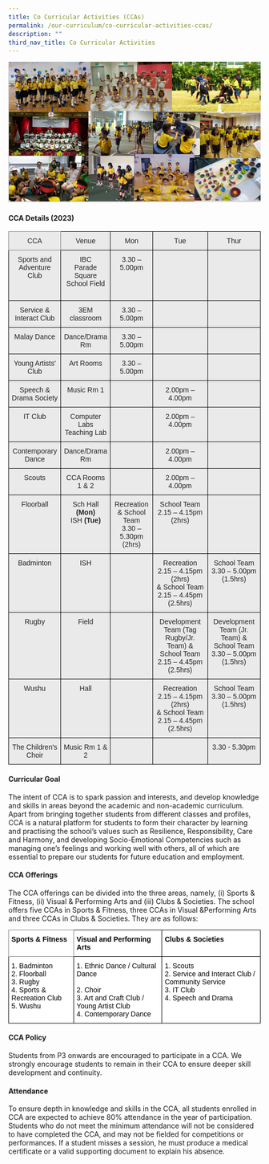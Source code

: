 ```yaml
---
title: Co Curricular Activities (CCAs)
permalink: /our-curriculum/co-curricular-activities-ccas/
description: ""
third_nav_title: Co Curricular Activities
---
```

![Co-Curricular Activities (CCAs)](/images/cca2020.png)

#### CCA Details (2023)

<style type="text/css">
.tg  {border-collapse:collapse;border-spacing:0;}
.tg td{border-color:black;border-style:solid;border-width:1px;font-family:Arial, sans-serif;font-size:14px;
  overflow:hidden;padding:10px 5px;word-break:normal;}
.tg th{border-color:black;border-style:solid;border-width:1px;font-family:Arial, sans-serif;font-size:14px;
  font-weight:normal;overflow:hidden;padding:10px 5px;word-break:normal;}
.tg .tg-ii8k{background-color:#EAEAEA;color:#222;text-align:center;vertical-align:top}
.tg .tg-6cvf{background-color:#EAEAEA;border-color:inherit;color:#222;text-align:center;vertical-align:top}
</style>
<table class="tg">
<thead>
  <tr>
    <th class="tg-6cvf">CCA</th>
    <th class="tg-ii8k">Venue</th>
    <th class="tg-ii8k">Mon</th>
    <th class="tg-ii8k">Tue</th>
    <th class="tg-ii8k">Thur</th>
  </tr>
</thead>
<tbody>
  <tr>
    <td class="tg-ii8k">Sports and Adventure Club<br> <br> <br></td>
    <td class="tg-ii8k">IBC<br>Parade Square<br>School Field</td>
    <td class="tg-ii8k">3.30 – 5.00pm</td>
    <td class="tg-ii8k"></td>
    <td class="tg-ii8k"></td>
  </tr>
  <tr>
    <td class="tg-ii8k">Service &amp; Interact Club</td>
    <td class="tg-ii8k">3EM classroom</td>
    <td class="tg-ii8k">3.30 – 5.00pm</td>
    <td class="tg-ii8k"></td>
    <td class="tg-ii8k"></td>
  </tr>
  <tr>
    <td class="tg-ii8k">Malay Dance</td>
    <td class="tg-ii8k">Dance/Drama Rm</td>
    <td class="tg-ii8k">3.30 – 5.00pm</td>
    <td class="tg-ii8k"></td>
    <td class="tg-ii8k"></td>
  </tr>
  <tr>
    <td class="tg-ii8k">Young Artists' Club</td>
    <td class="tg-ii8k">Art Rooms</td>
    <td class="tg-ii8k">3.30 – 5.00pm</td>
    <td class="tg-ii8k"></td>
    <td class="tg-ii8k"></td>
  </tr>
  <tr>
    <td class="tg-ii8k">Speech &amp; Drama Society</td>
    <td class="tg-ii8k">Music Rm 1</td>
    <td class="tg-ii8k"></td>
    <td class="tg-ii8k">2.00pm – 4.00pm<br></td>
    <td class="tg-ii8k"></td>
  </tr>
  <tr>
    <td class="tg-ii8k">IT Club</td>
    <td class="tg-ii8k">Computer Labs<br>Teaching Lab</td>
    <td class="tg-ii8k"></td>
    <td class="tg-ii8k">2.00pm – 4.00pm<br></td>
    <td class="tg-ii8k"></td>
  </tr>
  <tr>
    <td class="tg-ii8k">Contemporary Dance</td>
    <td class="tg-ii8k">Dance/Drama Rm</td>
    <td class="tg-ii8k"></td>
    <td class="tg-ii8k">2.00pm – 4.00pm<br></td>
    <td class="tg-ii8k"></td>
  </tr>
  <tr>
    <td class="tg-ii8k">Scouts</td>
    <td class="tg-ii8k">CCA Rooms 1 & 2</td>
    <td class="tg-ii8k"></td>
    <td class="tg-ii8k">2.00pm – 4.00pm<br></td>
    <td class="tg-ii8k"></td>
  </tr>
  <tr>
    <td class="tg-ii8k">Floorball</td>
		<td class="tg-ii8k">Sch Hall <b>(Mon)</b><br>ISH <b>(Tue)</b></td>
    <td class="tg-ii8k">Recreation &amp; School Team<br>3.30 – 5.30pm (2hrs)</td>
    <td class="tg-ii8k">School Team<br>2.15 – 4.15pm (2hrs)<br></td>
    <td class="tg-ii8k"></td>
  </tr>
	  <tr>
    <td class="tg-ii8k">Badminton</td>
    <td class="tg-ii8k">ISH</td>
    <td class="tg-ii8k"></td>
    <td class="tg-ii8k">Recreation 2.15 – 4.15pm (2hrs)<br>&amp; School Team<br>2.15 – 4.45pm<br>(2.5hrs)</td>
    <td class="tg-ii8k">School Team<br>3.30 – 5.00pm<br>(1.5hrs)</td>
  </tr>
  <tr>
    <td class="tg-ii8k">Rugby</td>
    <td class="tg-ii8k">Field</td>
    <td class="tg-ii8k"></td>
    <td class="tg-ii8k">Development Team (Tag Rugby/Jr. Team) &amp; School Team<br>2.15 – 4.45pm<br>(2.5hrs)</td>
    <td class="tg-ii8k">Development Team (Jr. Team) &amp; School Team<br>3.30 – 5.00pm<br>(1.5hrs)</td>
  </tr>
	  <tr>
    <td class="tg-ii8k">Wushu<br> <br></td>
    <td class="tg-ii8k">Hall</td>
    <td class="tg-ii8k"></td>
    <td class="tg-ii8k">Recreation 2.15 – 4.15pm (2hrs)<br>&amp; School Team<br>2.15 – 4.45pm (2.5hrs)<br> </td>
    <td class="tg-ii8k">School Team<br>3.30 – 5.00pm (1.5hrs)</td>
  </tr>
  <tr>
    <td class="tg-ii8k">The Children's Choir<br> </td>
    <td class="tg-ii8k">Music Rm 1 &amp; 2</td>
    <td class="tg-ii8k"></td>
    <td class="tg-ii8k"></td>
    <td class="tg-ii8k">3.30 - 5.30pm</td>
  </tr>
</tbody>
</table>

#### Curricular Goal

The intent of CCA is to spark passion and interests, and develop knowledge and skills in areas beyond the academic and non-academic curriculum. Apart from bringing together students from different classes and profiles, CCA is a natural platform for students to form their character by learning and practising the school’s values such as Resilience, Responsibility, Care and Harmony, and developing Socio-Emotional Competencies such as managing one’s feelings and working well with others, all of which are essential to prepare our students for future education and employment.

#### CCA Offerings

The CCA offerings can be divided into the three areas, namely, (i) Sports & Fitness, (ii) Visual & Performing Arts and (iii) Clubs & Societies. The school offers five CCAs in Sports & Fitness, three CCAs in Visual &Performing Arts and three CCAs in Clubs & Societies. They are as follows:

<style type="text/css">
.tg  {border-collapse:collapse;border-spacing:0;}
.tg td{border-color:black;border-style:solid;border-width:1px;font-family:Arial, sans-serif;font-size:14px;
  overflow:hidden;padding:10px 5px;word-break:normal;}
.tg th{border-color:black;border-style:solid;border-width:1px;font-family:Arial, sans-serif;font-size:14px;
  font-weight:normal;overflow:hidden;padding:10px 5px;word-break:normal;}
.tg .tg-0u8h{background-color:#FFF;border-color:inherit;color:#050505;font-weight:bold;text-align:left;vertical-align:top}
.tg .tg-s6wz{background-color:#FFF;color:#050505;text-align:left;vertical-align:top}
.tg .tg-xjv0{background-color:#FFF;color:#050505;font-weight:bold;text-align:left;vertical-align:top}
</style>
<table class="tg">
<thead>
  <tr>
    <th class="tg-0u8h">Sports &amp; Fitness</th>
    <th class="tg-xjv0">Visual and Performing Arts</th>
    <th class="tg-xjv0">Clubs &amp; Societies</th>
  </tr>
</thead>
<tbody>
  <tr>
    <td class="tg-s6wz">1.    Badminton<br>2.    Floorball<br>3.    Rugby<br>4.    Sports &amp; Recreation Club<br>5.    Wushu </td>
    <td class="tg-s6wz"><span style="background-color:initial">1.</span>     <span style="background-color:initial">Ethnic Dance / Cultural Dance</span><br><br>2.     Choir<br>3.     Art and Craft Club / Young Artist Club<br>4.    Contemporary Dance</td>
    <td class="tg-s6wz">1.  Scouts<br>2.  Service and Interact Club / Community Service<br>3.  IT Club<br>4.  Speech and Drama<br> </td>
  </tr>
</tbody>
</table>

#### CCA Policy
Students from P3 onwards are encouraged to participate in a CCA. We strongly encourage students to remain in their CCA to ensure deeper skill development and continuity.

#### Attendance
To ensure depth in knowledge and skills in the CCA, all students enrolled in CCA are expected to achieve 80% attendance in the year of participation. Students who do not meet the minimum attendance will not be considered to have completed the CCA, and may not be fielded for competitions or performances. If a student misses a session, he must produce a medical certificate or a valid supporting document to explain his absence.